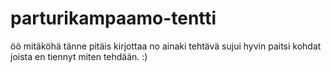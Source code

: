 # parturikampaamo-tentti
öö mitäköhä tänne pitäis kirjottaa
no ainaki tehtävä sujui hyvin paitsi kohdat joista en tiennyt miten tehdään.
:)

